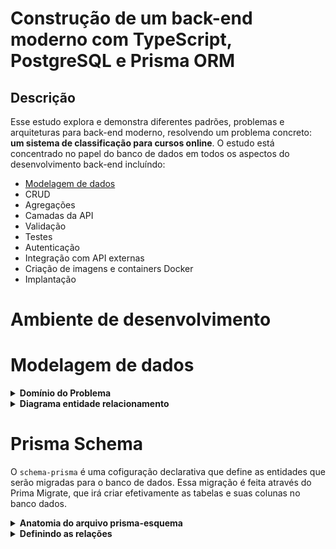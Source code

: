 # Construção de um back-end moderno com TypeScript, PostgreSQL e Prisma ORM

## Descrição

Esse estudo explora e demonstra diferentes padrões, problemas e arquiteturas
para back-end moderno, resolvendo um problema concreto: **um sistema de
classificação para cursos online**. O estudo está concentrado no papel do banco
de dados em todos os aspectos do desenvolvimento back-end incluíndo:

- [Modelagem de dados](#modelagem-de-dados)
- CRUD
- Agregações
- Camadas da API
- Validação
- Testes
- Autenticação
- Integração com API externas
- Criação de imagens e containers Docker
- Implantação

# Ambiente de desenvolvimento

# Modelagem de dados

<details>
  <summary>
    <b>
      Domínio do Problema
    </b>
  </summary>

Sistema de classificação online de alunos de um curso específico.

> O domínio do problema (ou espaço do problema) é um termo que se refere a todas
> as informações que definem o problema e restringem a solução (as restrições
> fazem parte do problema). Ao entender o domínio do problema, a forma a
> estrutura do modelo de dados devem ficar claras.

Para esse estudo, definimos que teremos as seguintes entidades\*:

- **User**: Uma pessoa com uma conta. Um usuário pode ser um professor ou um
  aluno. Um mesmo usuário que é professor de um curso, por exemplo, pode ser um
  aluno em outro curso.
- **Course**: Um curso que pode ter um ou mais professores e alunos, como um ou
  mais testes de verificação de aprendizagem.
- **Tests**: Um curso pode ter muitos testes para avaliar a compreensão dos
  alunos. Os testes têm uma data e estão relacionados a um curso.
- **TestResult**: Cada teste pode ter vários registros e notas por aluno. Além
  disso, um `TestResult` também está relacionado ao professor que avaliou o
  teste.

> \*Uma entidade representa um objeto físico ou um conceito intangível.

</details>

<details>
  <summary>
    <b>
      Diagrama entidade relacionamento
    </b>
  </summary>

Considerando as entidades definidas acima, podemos perceber como elas se
relacionam:

- Um para muitos (1-N):

  - `Test` <--> `TestResult`
  - `Course` <--> `Test`
  - `User` <--> `TestResult` (através da FK `student`)
  - `User` <--> `TestResult` (através da FK `gradeId`)

- Muitos para muitos (M-N)
  - `User` <--> `Course` (através da tabela `CourseEnrollment` com duas FKs:
    `userId`, e `courseId`)

Para uma relação M-N, se faz necessário a criação de uma nova tabela, chamada de
_tabela de relacionamento (ou tabela JOIN)_. Uma tabela de relações é uma
prática de modelagem comum em SQL para representar relacionamentos entre
diferentes entidades. Em essência, significa que "uma relação mn é modelada como
duas relações 1-n no banco de dados".

Dessa maneira o sistema de avaliações terá as seguintes propriedades:

- Um único curso pode ter muitos usuários associados (alunos e professores).
- Um único usuário pode ser associado a vários cursos.

Com as cardinalidades das entidades compreendidas, podemos definir seus
atributos e representá-las graficamente.

Um Diagrama Entidade Relacionamento deste estudo pode ser acessado
[aqui.](https://drawsql.app/freelancer-51/diagrams/grading-system-online-course)

 [Voltar ao topo](#descrição)

</details>

# Prisma Schema

O `schema-prisma` é uma cofiguração declarativa que define as entidades que
serão migradas para o banco de dados. Essa migração é feita através do Prima
Migrate, que irá criar efetivamente as tabelas e suas colunas no banco dados.

<details>
  <summary>
    <b>
      Anatomia do arquivo prisma-esquema
    </b>
  </summary>

```javascript

generator client {
  provider = "prisma-client-js"
}

datasource db {
  provider = "postgresql"
  url      = env("DATABASE_URL")
}
```

- `generator`

  - Gerador do arquivo usado por Prisma Client através quando
    `npx prisma generate` é executado.

- `datasource`

  - Define o tipo de banco ao qual você se irá se conectar. Essa conexão é feita
    por uma string de conexão. Com `env('DATABASE_URL)`, o Prisma lerá a URL do
    banco definida em uma variável de ambiente criada no arquivo `.env` criado
    na raiz do projeto o comando `prisma init` foi executado.

- `model`

```javascript

model User {
  id        Int    @default(autoincrement()) @id
  email     String @unique
  firstName String
  lastName  String
  social    Json?
}

```

O bloco de construção fundamental para do `prisma-schema` é o `model`. É nele
que declaramos as entidades, seus campos e suas relações.

Aqui está uma assinatura das entidades ignorando suas relações:

```javascript

model User {
  id        Int    @id @default(autoincrement())
  email     String @unique
  firstname String
  lastname  String
  socila    Json?
}

model Course {
  id            Int     @id @default(autoincrement())
  name          String
  courseDetails String?
}

model Test {
  id        Int      @id @default(autoincrement())
  updatedAt DateTime @updatedAt
  name      String // nome do teste
  date      DateTime // data do teste
}

model TestResult {
  id        Int      @id @default(autoincrement())
  createdAt DateTime @default(now())
  result    Int
}

```

 [Voltar ao topo](#descrição)

</details>

<details>
<summary>
  <b>
    Definindo as relações
  </b>
  </summary>
   <details>
    <summary>
      <b>
        1 --- N:
      </b>
    </summary>

Para definirmos uma relação um-para-muitos, anotamos o atributo `@relation` do
lado que recebe a chave estrangeira (lado "muitos" da relação). Essa anotação
recebe como argumentos o campo que representa a chave estrangeira da tabela
subjacente e uma referência à chave primária desta tabela.

Para ilustrar, tomemos a relação entre `Test` e `TestResult`:

```javascript
model Test {
  id          Int          @id @default(autoincrement())
  updatedAt   DateTime     @updatedAt
  name        String
  date        DateTime
}

model TestResult {
  id        Int      @id @default(autoincrement())
  createdAt DateTime @default(now())
  result    Int
}
```

O lado "muitos", `TestResult`, armazenará a chave estrangeira que estabelecerá o
relacionamento com o modelo `Test`. Adicionamos os campos `testId`, que tem o
tipo `Test` e o atributo `@relation` configurando que este campo faz referência
à chave primária de `Test`:

```javascript
model Test {
  id          Int          @id @default(autoincrement())
  updatedAt   DateTime     @updatedAt
  name        String
  date        DateTime
+ testResults TestResult[]
}

model TestResult {
  id        Int      @id @default(autoincrement())
  createdAt DateTime @default(now())
  result    Int
+ test      Test     @relation(fields: [testId], references: [id])
+ testId    Int
}

```

Note que `testId` do tipo `Int` **representa o campo "real" do banco de dados
configurando a chave estrangeira.** Na
[documentação Prisma](https://www.prisma.io/docs/concepts/components/prisma-schema/relations#annotated-relation-fields-and-relation-scalar-fields)
este campo é chamado de "escalar" ou campo de "relação escalar".

O campo `test` do tipo `Test` e `testResult` do tipo `TestResult[]` são chamados
de "campos de relação". O atributo `@relation` mapeia a relação escalar `testId`
para o campo `id` que é a chave primária do modelo `Test` e `testResult` indica
que um array armazenará os resultados de queries futuras.

Ambos, `test` e `testResult` afetam como as relações são afetadas
programaticamente com Prisma Client, mas **não representam colunas no banco de
dados**.

 [Voltar ao topo](#descrição)

  </details>
</details>
